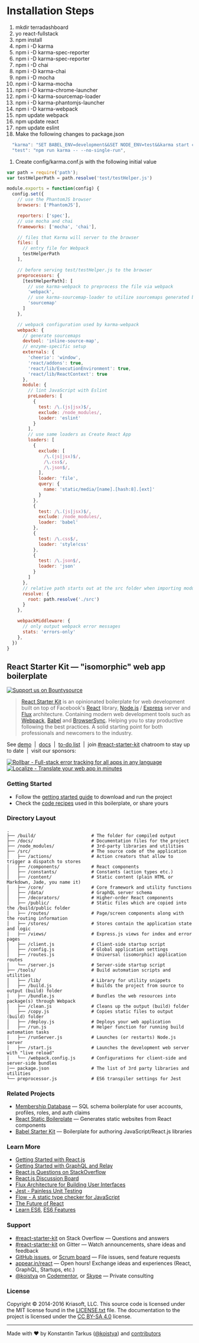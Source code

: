 # Installation Steps

1. mkdir terradashboard
1. yo react-fullstack
1. npm install
1. npm i -D karma
1. npm i -D karma-spec-reporter
1. npm i -D karma-spec-reporter
1. npm i -D chai
1. npm i -D karma-chai
1. npm i -D mocha
1. npm i -D karma-mocha
1. npm i -D karma-chrome-launcher
1. npm i -D karma-sourcemap-loader
1. npm i -D karma-phantomjs-launcher
1. npm i -D karma-webpack
1. npm update webpack
1. npm update react
1. npm update eslint
1. Make the following changes to package.json
```javascript
  "karma": "SET BABEL_ENV=development&&SET NODE_ENV=test&&karma start config/karma.conf.js"    
  "test": "npm run karma -- --no-single-run",
```
1. Create config/karma.conf.js with the following initial value
```javascript
var path = require('path');
var testHelperPath = path.resolve('test/testHelper.js')

module.exports = function(config) {
  config.set({
    // use the PhantomJS browser
    browsers: ['PhantomJS'],

    reporters: ['spec'],
    // use mocha and chai
    frameworks: ['mocha', 'chai'],

    // files that Karma will server to the browser
    files: [
      // entry file for Webpack
      testHelperPath
    ],

    // before serving test/testHelper.js to the browser
    preprocessors: {
      [testHelperPath]: [
        // use karma-webpack to preprocess the file via webpack
        'webpack',
        // use karma-sourcemap-loader to utilize sourcemaps generated by webpack
        'sourcemap'
      ]
    },

    // webpack configuration used by karma-webpack
    webpack: {
      // generate sourcemaps
      devtool: 'inline-source-map',
      // enzyme-specific setup
      externals: {
        'cheerio': 'window',
        'react/addons': true,
        'react/lib/ExecutionEnvironment': true,
        'react/lib/ReactContext': true
      },
      module: {
        // lint JavaScript with Eslint
        preLoaders: [
          {
            test: /\.(js|jsx)$/,
            exclude: /node_modules/,
            loader: 'eslint'
          }
        ],
        // use same loaders as Create React App
        loaders: [
          {
            exclude: [
              /\.(js|jsx)$/,
              /\.css$/,
              /\.json$/,
            ],
            loader: 'file',
            query: {
              name: 'static/media/[name].[hash:8].[ext]'
            }
          },
          {
            test: /\.(js|jsx)$/,
            exclude: /node_modules/,
            loader: 'babel'
          },
          {
            test: /\.css$/,
            loader: 'style!css'
          },
          {
            test: /\.json$/,
            loader: 'json'
          }
        ]
      },
      // relative path starts out at the src folder when importing modules
      resolve: {
        root: path.resolve('./src')
      }
    },

    webpackMiddleware: {
      // only output webpack error messages
      stats: 'errors-only'
    },
  })
}
```

## React Starter Kit — "isomorphic" web app boilerplate

[![Support us on Bountysource](https://dl.dropboxusercontent.com/u/16006521/react-starter-kit/banner.png)](https://salt.bountysource.com/teams/react-starter-kit)<br>

> [React Starter Kit](https://www.reactstarterkit.com) is an opinionated
> boilerplate for web development built on top of Facebook's
> [React](https://facebook.github.io/react/) library,
> [Node.js](https://nodejs.org/) / [Express](http://expressjs.com/) server
> and [Flux](http://facebook.github.io/flux/) architecture. Containing
> modern web development tools such as [Webpack](http://webpack.github.io/),
> [Babel](http://babeljs.io/) and [BrowserSync](http://www.browsersync.io/).
> Helping you to stay productive following the best practices. A solid starting
> point for both professionals and newcomers to the industry.

See [demo](http://demo.reactstarterkit.com) &nbsp;|&nbsp;
[docs](https://github.com/kriasoft/react-starter-kit/tree/master/docs) &nbsp;|&nbsp;
[to-do list](https://waffle.io/kriasoft/react-starter-kit) &nbsp;|&nbsp;
join [#react-starter-kit](https://gitter.im/kriasoft/react-starter-kit) chatroom to stay up to date &nbsp;|&nbsp;
visit our sponsors:

[![Rollbar - Full-stack error tracking for all apps in any language](https://dl.dropboxusercontent.com/u/16006521/react-starter-kit/rollbar.png)](https://rollbar.com/?utm_source=reactstartkit(github)&utm_medium=link&utm_campaign=reactstartkit(github)) &nbsp;&nbsp;
[![Localize - Translate your web app in minutes](https://dl.dropboxusercontent.com/u/16006521/react-starter-kit/localize.png)](https://localizejs.com/?cid=802&utm_source=rsk)

### Getting Started

  * Follow the [getting started guide](./docs/getting-started.md) to download and run the project
  * Check the [code recipes](./docs/recipes) used in this boilerplate, or share yours

### Directory Layout

```
.
├── /build/                     # The folder for compiled output
├── /docs/                      # Documentation files for the project
├── /node_modules/              # 3rd-party libraries and utilities
├── /src/                       # The source code of the application
│   ├── /actions/               # Action creators that allow to trigger a dispatch to stores
│   ├── /components/            # React components
│   ├── /constants/             # Constants (action types etc.)
│   ├── /content/               # Static content (plain HTML or Markdown, Jade, you name it)
│   ├── /core/                  # Core framework and utility functions
│   ├── /data/                  # GraphQL server schema
│   ├── /decorators/            # Higher-order React components
│   ├── /public/                # Static files which are copied into the /build/public folder
│   ├── /routes/                # Page/screen components along with the routing information
│   ├── /stores/                # Stores contain the application state and logic
│   ├── /views/                 # Express.js views for index and error pages
│   ├── /client.js              # Client-side startup script
│   ├── /config.js              # Global application settings
│   ├── /routes.js              # Universal (isomorphic) application routes
│   └── /server.js              # Server-side startup script
├── /tools/                     # Build automation scripts and utilities
│   ├── /lib/                   # Library for utility snippets
│   ├── /build.js               # Builds the project from source to output (build) folder
│   ├── /bundle.js              # Bundles the web resources into package(s) through Webpack
│   ├── /clean.js               # Cleans up the output (build) folder
│   ├── /copy.js                # Copies static files to output (build) folder
│   ├── /deploy.js              # Deploys your web application
│   ├── /run.js                 # Helper function for running build automation tasks
│   ├── /runServer.js           # Launches (or restarts) Node.js server
│   ├── /start.js               # Launches the development web server with "live reload"
│   └── /webpack.config.js      # Configurations for client-side and server-side bundles
│── package.json                # The list of 3rd party libraries and utilities
└── preprocessor.js             # ES6 transpiler settings for Jest
```

### Related Projects

  * [Membership Database](https://github.com/membership/membership.db) — SQL schema boilerplate for user accounts, profiles, roles, and auth claims
  * [React Static Boilerplate](https://github.com/koistya/react-static-boilerplate) — Generates static websites from React components
  * [Babel Starter Kit](https://github.com/kriasoft/babel-starter-kit) — Boilerplate for authoring JavaScript/React.js libraries

### Learn More

  * [Getting Started with React.js](http://facebook.github.io/react/)
  * [Getting Started with GraphQL and Relay](https://quip.com/oLxzA1gTsJsE)
  * [React.js Questions on StackOverflow](http://stackoverflow.com/questions/tagged/reactjs)
  * [React.js Discussion Board](https://discuss.reactjs.org/)
  * [Flux Architecture for Building User Interfaces](http://facebook.github.io/flux/)
  * [Jest - Painless Unit Testing](http://facebook.github.io/jest/)
  * [Flow - A static type checker for JavaScript](http://flowtype.org/)
  * [The Future of React](https://github.com/reactjs/react-future)
  * [Learn ES6](https://babeljs.io/docs/learn-es6/), [ES6 Features](https://github.com/lukehoban/es6features#readme)

### Support

  * [#react-starter-kit](http://stackoverflow.com/questions/tagged/react-starter-kit) on Stack Overflow — Questions and answers
  * [#react-starter-kit](https://gitter.im/kriasoft/react-starter-kit) on Gitter — Watch announcements, share ideas and feedback
  * [GitHub issues](https://github.com/kriasoft/react-starter-kit/issues), or [Scrum board](https://waffle.io/kriasoft/react-starter-kit) — File issues, send feature requests
  * [appear.in/react](https://appear.in/react) — Open hours! Exchange ideas and experiences (React, GraphQL, Startups, etc.)
  * [@koistya](https://twitter.com/koistya) on [Codementor](https://www.codementor.io/koistya), or [Skype](http://hatscripts.com/addskype?koistya) — Private consulting

### License

Copyright © 2014-2016 Kriasoft, LLC. This source code is licensed under the MIT
license found in the [LICENSE.txt](https://github.com/kriasoft/react-starter-kit/blob/master/LICENSE.txt)
file. The documentation to the project is licensed under the
[CC BY-SA 4.0](http://creativecommons.org/licenses/by-sa/4.0/) license.

---
Made with ♥ by Konstantin Tarkus ([@koistya](https://twitter.com/koistya)) and [contributors](https://github.com/kriasoft/react-starter-kit/graphs/contributors)
